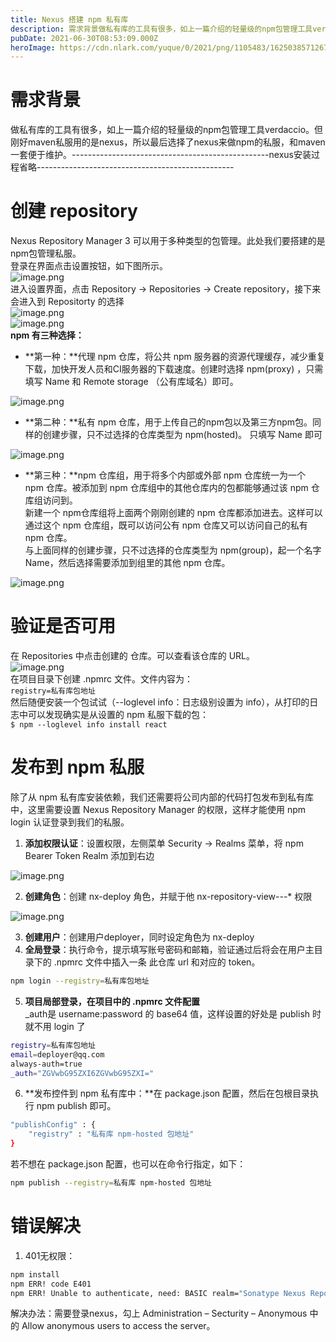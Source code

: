 ```yaml
---
title: Nexus 搭建 npm 私有库
description: 需求背景做私有库的工具有很多，如上一篇介绍的轻量级的npm包管理工具verdaccio。但刚好maven私服用的是nexus，所以最后选择了nexus来做npm的私服，和maven一套便于维护。-------------------------------------------------n...
pubDate: 2021-06-30T08:53:09.000Z
heroImage: https://cdn.nlark.com/yuque/0/2021/png/1105483/1625038571267-f371e172-c2f8-4230-9250-f6e538120953.png
---
```


# 需求背景

做私有库的工具有很多，如上一篇介绍的轻量级的npm包管理工具verdaccio。但刚好maven私服用的是nexus，所以最后选择了nexus来做npm的私服，和maven一套便于维护。-------------------------------------------------nexus安装过程省略-------------------------------------------------


# 创建 repository

Nexus Repository Manager 3 可以用于多种类型的包管理。此处我们要搭建的是npm包管理私服。<br />登录在界面点击设置按钮，如下图所示。<br />![image.png](https://cdn.nlark.com/yuque/0/2021/png/1105483/1625038571267-f371e172-c2f8-4230-9250-f6e538120953.png#clientId=u6dc571ef-f065-4&from=paste&height=67&id=u0117b3d7&originHeight=67&originWidth=1929&originalType=binary&ratio=1&size=15059&status=done&style=none&taskId=ub3f964ac-9667-4293-90d5-27884f7f4b1&width=1929)<br />进入设置界面，点击 Repository -> Repositories -> Create repository，接下来会进入到 Repositorty 的选择<br />![image.png](https://cdn.nlark.com/yuque/0/2021/png/1105483/1625040021012-3f385f51-e5d5-47bf-9a18-6f08d29931f2.png#clientId=u6dc571ef-f065-4&from=paste&height=321&id=ub0eccb9f&originHeight=321&originWidth=1022&originalType=binary&ratio=1&size=42983&status=done&style=none&taskId=uc236da07-8714-4a42-9ce3-8f7db35b158&width=1022)<br />![image.png](https://cdn.nlark.com/yuque/0/2021/png/1105483/1625040083596-a13240b5-5eff-4c37-a71e-d116a7a6ba3f.png#clientId=u6dc571ef-f065-4&from=paste&height=403&id=ue765c3db&originHeight=431&originWidth=801&originalType=binary&ratio=1&size=52280&status=done&style=none&taskId=u3506dd3e-c98d-4e73-a6a1-07d13ec3017&width=749)<br />**npm 有三种选择：**

- **第一种：**代理 npm 仓库，将公共 npm 服务器的资源代理缓存，减少重复下载，加快开发人员和CI服务器的下载速度。创建时选择 npm(proxy) ，只需填写 Name 和 Remote storage （公有库域名）即可。

![image.png](https://cdn.nlark.com/yuque/0/2021/png/1105483/1625040269918-7cea3d29-7574-442c-8130-e412ae197c70.png#clientId=u6dc571ef-f065-4&from=paste&height=712&id=ub50d7bd8&originHeight=712&originWidth=1047&originalType=binary&ratio=1&size=55354&status=done&style=none&taskId=ub0a09156-54bb-4eb4-a8e3-cbc800442da&width=1047)

- **第二种：**私有 npm 仓库，用于上传自己的npm包以及第三方npm包。同样的创建步骤，只不过选择的仓库类型为 npm(hosted)。 只填写 Name 即可

![image.png](https://cdn.nlark.com/yuque/0/2021/png/1105483/1625040365476-219d6ccc-0818-4d38-9e3f-ce994b90e671.png#clientId=u6dc571ef-f065-4&from=paste&height=554&id=u12cced18&originHeight=554&originWidth=1039&originalType=binary&ratio=1&size=41654&status=done&style=none&taskId=udf36ea73-2d1e-4f48-926f-da112011d0f&width=1039)

- **第三种：**npm 仓库组，用于将多个内部或外部 npm 仓库统一为一个 npm 仓库。被添加到 npm 仓库组中的其他仓库内的包都能够通过该 npm 仓库组访问到。<br />新建一个 npm仓库组将上面两个刚刚创建的 npm 仓库都添加进去。这样可以通过这个 npm 仓库组，既可以访问公有 npm 仓库又可以访问自己的私有 npm 仓库。<br />与上面同样的创建步骤，只不过选择的仓库类型为 npm(group)，起一个名字 Name，然后选择需要添加到组里的其他 npm 仓库。

![image.png](https://cdn.nlark.com/yuque/0/2021/png/1105483/1625040635084-72d43cae-d8ea-4eca-bc25-3cc2a4a35c81.png#clientId=u6dc571ef-f065-4&from=paste&height=812&id=ufa8ccab1&originHeight=812&originWidth=1038&originalType=binary&ratio=1&size=53004&status=done&style=none&taskId=uae9e79e7-e1fe-42d0-9377-d6e4a22aac7&width=1038)


# 验证是否可用

在 Repositories 中点击创建的 仓库。可以查看该仓库的 URL。<br />![image.png](https://cdn.nlark.com/yuque/0/2021/png/1105483/1625040809068-e09dbfd6-d85c-4e8d-9365-8c39667de5cd.png#clientId=u6dc571ef-f065-4&from=paste&height=576&id=ud64388bb&originHeight=576&originWidth=1628&originalType=binary&ratio=1&size=98247&status=done&style=none&taskId=uc643b161-674f-4199-b946-31677618089&width=1628)<br />在项目目录下创建 .npmrc 文件。文件内容为：<br />`registry=私有库包地址`<br />然后随便安装一个包试试（--loglevel info：日志级别设置为 info），从打印的日志中可以发现确实是从设置的 npm 私服下载的包：<br />`$ npm --loglevel info install react`


# 发布到 npm 私服
除了从 npm 私有库安装依赖，我们还需要将公司内部的代码打包发布到私有库中，这里需要设置 Nexus Repository Manager 的权限，这样才能使用 npm login 认证登录到我们的私服。

1. **添加权限认证**：设置权限，左侧菜单 Security -> Realms 菜单，将 npm Bearer Token Realm 添加到右边

![image.png](https://cdn.nlark.com/yuque/0/2021/png/1105483/1625041719369-6a6dbb38-743f-4634-94f1-b0b41800a03c.png#clientId=u6dc571ef-f065-4&from=paste&height=637&id=u13b7fabc&originHeight=637&originWidth=1390&originalType=binary&ratio=1&size=63115&status=done&style=none&taskId=u65cad42d-a014-45ab-8336-c52fc12dd3e&width=1390)

2. **创建角色**：创建 nx-deploy 角色，并赋于他 nx-repository-view-*-*-* 权限

![image.png](https://cdn.nlark.com/yuque/0/2021/png/1105483/1625041891440-0f0d4a21-4160-4555-9d91-448712eab4aa.png#clientId=u6dc571ef-f065-4&from=paste&height=886&id=u303ff0be&originHeight=886&originWidth=1331&originalType=binary&ratio=1&size=91702&status=done&style=none&taskId=ud2640ef3-4626-44d7-a20c-71171d81395&width=1331)

3. **创建用户**：创建用户deployer，同时设定角色为 nx-deploy
4. **全局登录**：执行命令，提示填写账号密码和邮箱，验证通过后将会在用户主目录下的 .npmrc 文件中插入一条 此仓库 url 和对应的 token。
```bash
npm login --registry=私有库包地址
```

5. **项目局部登录，在项目中的 .npmrc 文件配置**<br />_auth是 username:password 的 base64 值，这样设置的好处是 publish 时就不用 login 了
```bash
registry=私有库包地址
email=deployer@qq.com 
always-auth=true
_auth="ZGVwbG95ZXI6ZGVwbG95ZXI="
```

6. **发布控件到 npm 私有库中：**在 package.json 配置，然后在包根目录执行 npm publish 即可。
```bash
"publishConfig" : {
	"registry" : "私有库 npm-hosted 包地址"
}
```
若不想在 package.json 配置，也可以在命令行指定，如下：
```bash
npm publish --registry=私有库 npm-hosted 包地址
```


# 错误解决

1. 401无权限：
```bash
npm install
npm ERR! code E401
npm ERR! Unable to authenticate, need: BASIC realm="Sonatype Nexus Repository Manager"
```
解决办法：需要登录nexus，勾上 Administration – Secturity – Anonymous 中的 Allow anonymous users to access the server。
